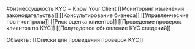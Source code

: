 #бизнессущность 
KYC = Know Your Client
[[Мониторинг изменений законодательства]]
[[Консультирование бизнеса]]
[[Управленческие пост-контроли]]
[[Риск оценка клиентов]]
[[Проведение проверок клиентов по KYC]]
[[Полугодовое обновление KYC сведений]]

Объекты:
[[Списки для проведения проверок KYC]]
